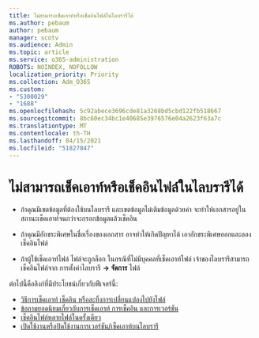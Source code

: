 ```yaml
---
title: ไม่สามารถเช็คเอาท์หรือเช็คอินไฟล์ในไลบรารีได้
ms.author: pebaum
author: pebaum
manager: scotv
ms.audience: Admin
ms.topic: article
ms.service: o365-administration
ROBOTS: NOINDEX, NOFOLLOW
localization_priority: Priority
ms.collection: Adm_O365
ms.custom:
- "5300029"
- "1688"
ms.openlocfilehash: 5c92abece3696cde81a3268bd5cbd122fb518667
ms.sourcegitcommit: 8bc60ec34bc1e40685e3976576e04a2623f63a7c
ms.translationtype: MT
ms.contentlocale: th-TH
ms.lasthandoff: 04/15/2021
ms.locfileid: "51827847"
---
```

# <a name="unable-to-check-out-or-check-in-files-in-a-library"></a>ไม่สามารถเช็คเอาท์หรือเช็คอินไฟล์ในไลบรารีได้

- ถ้าคุณมีเขตข้อมูลที่ต้องใช้บนไลบรารี และเขตข้อมูลไม่เติมข้อมูลด้วยค่า จะทําให้เอกสารอยู่ในสถานะเช็คเอาท์จนกว่าจะกรอกข้อมูลแล้วเช็คอิน

- ถ้าคุณมีอักขระพิเศษในชื่อเรื่องของเอกสาร อาจทําให้เกิดปัญหาได้ เอาอักขระพิเศษออกและลองเช็คอินไฟล์

- ถ้าผู้ใช้เช็คเอาท์ไฟล์ ไฟล์จะถูกล็อก  ในกรณีที่ไม่มีบุคคลที่เช็คเอาท์ไฟล์ เจ้าของไลบรารีสามารถเช็คอินไฟล์จาก การตั้งค่าไลบรารี **-> จัดการ** ไฟล์

ต่อไปนี้คือลิงก์ที่มีประโยชน์เกี่ยวกับฟีเจอร์นี้:

- [วิธีการเช็คเอาท์ เช็คอิน หรือละทิ้งการเปลี่ยนแปลงไปยังไฟล์](https://support.office.com/article/check-out-check-in-or-discard-changes-to-files-in-a-library-7e2c12a9-a874-4393-9511-1378a700f6de)
- [ข้อถามยอดนิยมเกี่ยวกับการเช็คเอาท์ การเช็คอิน และการเวอร์ชัน](https://support.office.com/article/Top-questions-about-check-out-check-in-and-versions-7E941339-E972-4C7A-A79A-80A1FCF84076)
- [เช็คอินไฟล์หลายไฟล์ในครั้งเดียว](https://support.office.com/article/check-out-check-in-or-discard-changes-to-files-in-a-library-7e2c12a9-a874-4393-9511-1378a700f6de)
- [เปิดใช้งานหรือปิดใช้งานการเวอร์ชัน/เช็คเอาท์บนไลบรารี](https://support.office.com/article/enable-and-configure-versioning-for-a-list-or-library-1555d642-23ee-446a-990a-bcab618c7a37)

